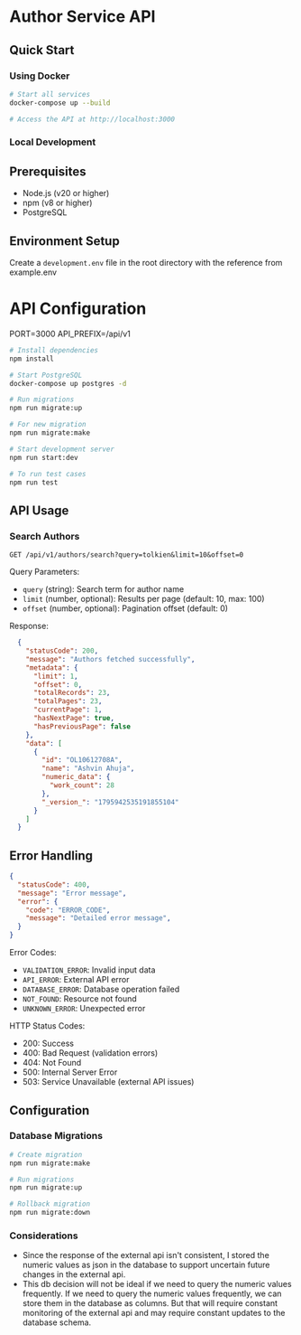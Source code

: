# Author Service API

## Quick Start

### Using Docker
```bash
# Start all services
docker-compose up --build

# Access the API at http://localhost:3000
```

### Local Development

## Prerequisites

- Node.js (v20 or higher)
- npm (v8 or higher)
- PostgreSQL

## Environment Setup

Create a `development.env` file in the root directory with the reference from example.env

# API Configuration
PORT=3000
API_PREFIX=/api/v1

```bash
# Install dependencies
npm install

# Start PostgreSQL
docker-compose up postgres -d

# Run migrations
npm run migrate:up

# For new migration
npm run migrate:make

# Start development server
npm run start:dev

# To run test cases
npm run test
```

## API Usage

### Search Authors
```http
GET /api/v1/authors/search?query=tolkien&limit=10&offset=0
```

Query Parameters:
- `query` (string): Search term for author name
- `limit` (number, optional): Results per page (default: 10, max: 100)
- `offset` (number, optional): Pagination offset (default: 0)

Response:
```json
  {
    "statusCode": 200,
    "message": "Authors fetched successfully",
    "metadata": {
      "limit": 1,
      "offset": 0,
      "totalRecords": 23,
      "totalPages": 23,
      "currentPage": 1,
      "hasNextPage": true,
      "hasPreviousPage": false
    },
    "data": [
      {
        "id": "OL10612708A",
        "name": "Ashvin Ahuja",
        "numeric_data": {
          "work_count": 28
        },
        "_version_": "1795942535191855104"
      }
    ]
  }
```

## Error Handling

```json
{
  "statusCode": 400,
  "message": "Error message",
  "error": {
    "code": "ERROR_CODE",
    "message": "Detailed error message",
  }
}
```

Error Codes:
- `VALIDATION_ERROR`: Invalid input data
- `API_ERROR`: External API error
- `DATABASE_ERROR`: Database operation failed
- `NOT_FOUND`: Resource not found
- `UNKNOWN_ERROR`: Unexpected error

HTTP Status Codes:
- 200: Success
- 400: Bad Request (validation errors)
- 404: Not Found
- 500: Internal Server Error
- 503: Service Unavailable (external API issues)

## Configuration

### Database Migrations
```bash
# Create migration
npm run migrate:make

# Run migrations
npm run migrate:up

# Rollback migration
npm run migrate:down
```

### Considerations
- Since the response of the external api isn't consistent, I stored the numeric values as json in the database to support uncertain future changes in the external api.
- This db decision will not be ideal if we need to query the numeric values frequently. If we need to query the numeric values frequently, we can store them in the database as columns. But that will require constant monitoring of the external api and may require constant updates to the database schema.













